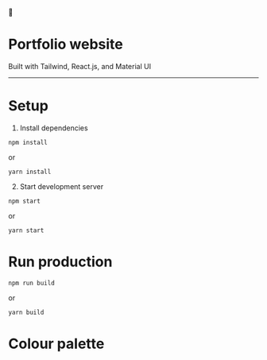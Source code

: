 :robot:
# Portfolio website 

Built with Tailwind, React.js, and Material UI
__________________________

# Setup
1. Install dependencies 
```
npm install 
```
or
```
yarn install
```

2. Start development server 
```
npm start
```
or 
```
yarn start
```

# Run production
```
npm run build
```
or 
```
yarn build
```

# Colour palette 
